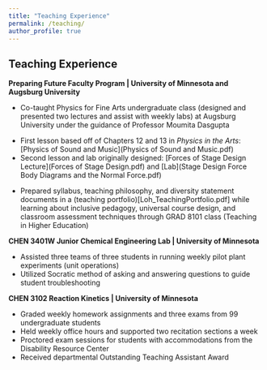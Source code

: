 ```yaml
---
title: "Teaching Experience"
permalink: /teaching/
author_profile: true
---
```


## Teaching Experience

**Preparing Future Faculty Program | University of Minnesota and Augsburg University** <br/>
*	Co-taught Physics for Fine Arts undergraduate class (designed and presented two lectures and assist with weekly labs) at Augsburg University under the guidance of Professor Moumita Dasgupta
- First lesson based off of Chapters 12 and 13 in _Physics in the Arts_: [Physics of Sound and Music](Physics of Sound and Music.pdf)
- Second lesson and lab originally designed: [Forces of Stage Design Lecture](Forces of Stage Design.pdf) and [Lab](Stage Design Force Body Diagrams and the Normal Force.pdf) 
* Prepared syllabus, teaching philosophy, and diversity statement documents in a (teaching portfolio)[Loh_TeachingPortfolio.pdf] while learning about inclusive pedagogy, universal course design, and classroom assessment techniques through GRAD 8101 class (Teaching in Higher Education)


**CHEN 3401W Junior Chemical Engineering Lab | University of Minnesota** <br/>
* Assisted three teams of three students in running weekly pilot plant experiments (unit operations)
* Utilized Socratic method of asking and answering questions to guide student troubleshooting 

**CHEN 3102 Reaction Kinetics | University of Minnesota** <br/>
* Graded weekly homework assignments and three exams from 99 undergraduate students
* Held weekly office hours and supported two recitation sections a week
* Proctored exam sessions for students with accommodations from the Disability Resource Center
* Received departmental Outstanding Teaching Assistant Award
